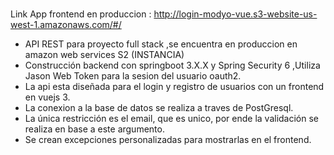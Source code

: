###
Link App frontend en produccion : http://login-modyo-vue.s3-website-us-west-1.amazonaws.com/#/
- API REST para proyecto full stack ,se encuentra en produccion en amazon web services S2 (INSTANCIA)
- Construcción backend con springboot 3.X.X y Spring  Security 6 ,Utiliza Jason Web Token para la sesion del usuario oauth2.
- La api esta diseñada para el login y registro de usuarios con un frontend en vuejs 3.
- La conexion a la base de datos se realiza a traves de PostGresql.
- La única restricción es el email, que es unico, por ende la validación se realiza en base a este argumento.
- Se crean excepciones personalizadas para mostrarlas en el frontend.
